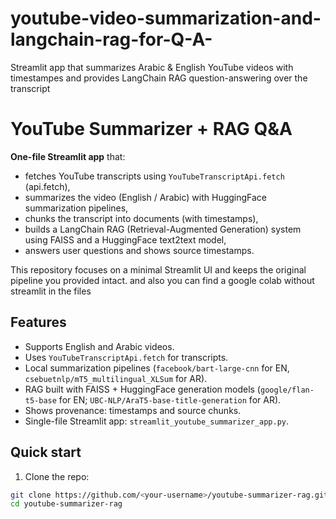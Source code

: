 # youtube-video-summarization-and-langchain-rag-for-Q-A-
Streamlit app that summarizes Arabic &amp; English YouTube videos with timestampes and provides LangChain RAG question-answering over the transcript
# YouTube Summarizer + RAG Q&A

**One-file Streamlit app** that:  
- fetches YouTube transcripts using `YouTubeTranscriptApi.fetch` (api.fetch),  
- summarizes the video (English / Arabic) with HuggingFace summarization pipelines,  
- chunks the transcript into documents (with timestamps),  
- builds a LangChain RAG (Retrieval-Augmented Generation) system using FAISS and a HuggingFace text2text model,  
- answers user questions and shows source timestamps.

This repository focuses on a minimal Streamlit UI and keeps the original pipeline you provided intact.
and also you can find a google colab without streamlit in the files

## Features
- Supports English and Arabic videos.
- Uses `YouTubeTranscriptApi.fetch` for transcripts.
- Local summarization pipelines (`facebook/bart-large-cnn` for EN, `csebuetnlp/mT5_multilingual_XLSum` for AR).
- RAG built with FAISS + HuggingFace generation models (`google/flan-t5-base` for EN; `UBC-NLP/AraT5-base-title-generation` for AR).
- Shows provenance: timestamps and source chunks.
- Single-file Streamlit app: `streamlit_youtube_summarizer_app.py`.

## Quick start

1. Clone the repo:
```bash
git clone https://github.com/<your-username>/youtube-summarizer-rag.git
cd youtube-summarizer-rag
